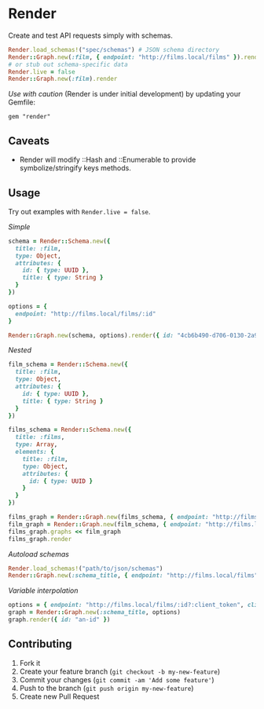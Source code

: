 # Render

Create and test API requests simply with schemas.

```ruby
Render.load_schemas!("spec/schemas") # JSON schema directory
Render::Graph.new(:film, { endpoint: "http://films.local/films" }).render
# or stub out schema-specific data
Render.live = false
Render::Graph.new(:film).render
```

*Use with caution* (Render is under initial development) by updating your Gemfile:

    gem "render"

## Caveats

- Render will modify ::Hash and ::Enumerable to provide symbolize/stringify keys methods.

## Usage

Try out examples with `Render.live = false`.

*Simple*

```ruby
schema = Render::Schema.new({
  title: :film,
  type: Object,
  attributes: {
    id: { type: UUID },
    title: { type: String }
  }
})

options = {
  endpoint: "http://films.local/films/:id"
}

Render::Graph.new(schema, options).render({ id: "4cb6b490-d706-0130-2a93-7c6d628f9b06" })
```

*Nested*

```ruby
film_schema = Render::Schema.new({
  title: :film,
  type: Object,
  attributes: {
    id: { type: UUID },
    title: { type: String }
  }
})

films_schema = Render::Schema.new({
  title: :films,
  type: Array,
  elements: {
    title: :film,
    type: Object,
    attributes: {
      id: { type: UUID }
    }
  }
})

films_graph = Render::Graph.new(films_schema, { endpoint: "http://films.local/films" })
film_graph = Render::Graph.new(film_schema, { endpoint: "http://films.local/films/:id", relationships: { id: :id } })
films_graph.graphs << film_graph
films_graph.render
```
*Autoload schemas*

```ruby
Render.load_schemas!("path/to/json/schemas")
Render::Graph.new(:schema_title, { endpoint: "http://films.local/films" }).render
```

*Variable interpolation*

```ruby
options = { endpoint: "http://films.local/films/:id?:client_token", client_token: "token" }
graph = Render::Graph.new(:schema_title, options)
graph.render({ id: "an-id" })
```

## Contributing

1. Fork it
2. Create your feature branch (`git checkout -b my-new-feature`)
3. Commit your changes (`git commit -am 'Add some feature'`)
4. Push to the branch (`git push origin my-new-feature`)
5. Create new Pull Request
